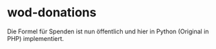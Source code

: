 # wod-donations

Die Formel für Spenden ist nun öffentlich und hier in Python (Original in PHP) implementiert.
